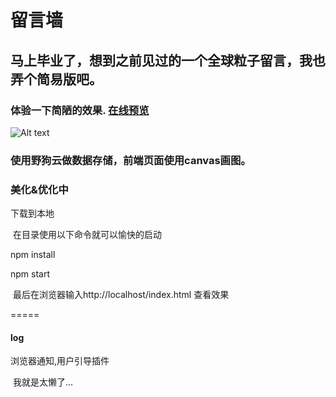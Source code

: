 留言墙
====
  ## 马上毕业了，想到之前见过的一个全球粒子留言，我也弄个简易版吧。  
  ### 体验一下简陋的效果. [在线预览](https://zhangyuhan2016.github.io/views/mesWall.html)
  
  
  ![Alt text](http://upload-images.jianshu.io/upload_images/6206743-46296482974a4362.gif?imageMogr2/auto-orient/strip "留言墙")

 ### 使用野狗云做数据存储，前端页面使用canvas画图。

 ### 美化&优化中
 
  下载到本地
  
  在目录使用以下命令就可以愉快的启动
  
 npm install

 npm start
  
  
  最后在浏览器输入http://localhost/index.html 查看效果
  
=====
 #### log
  浏览器通知,用户引导插件
  
  我就是太懒了...
